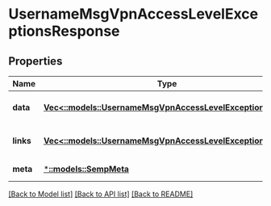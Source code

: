 # UsernameMsgVpnAccessLevelExceptionsResponse

## Properties
Name | Type | Description | Notes
------------ | ------------- | ------------- | -------------
**data** | [**Vec<::models::UsernameMsgVpnAccessLevelException>**](UsernameMsgVpnAccessLevelException.md) |  | [optional] [default to null]
**links** | [**Vec<::models::UsernameMsgVpnAccessLevelExceptionLinks>**](UsernameMsgVpnAccessLevelExceptionLinks.md) |  | [optional] [default to null]
**meta** | [***::models::SempMeta**](SempMeta.md) |  | [default to null]

[[Back to Model list]](../README.md#documentation-for-models) [[Back to API list]](../README.md#documentation-for-api-endpoints) [[Back to README]](../README.md)


